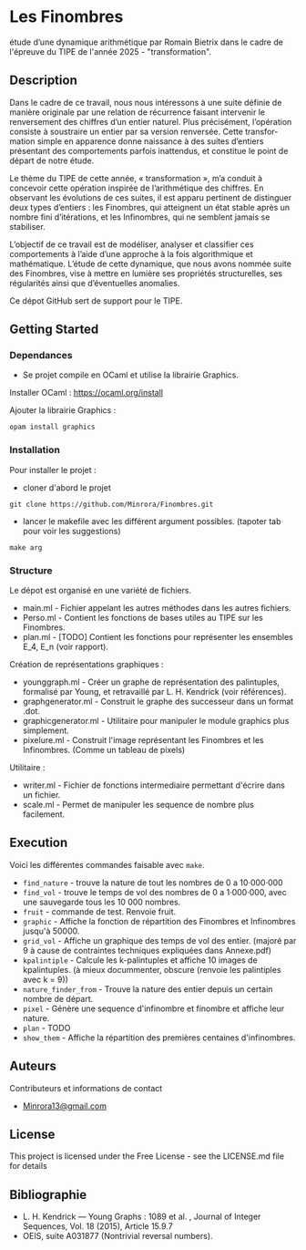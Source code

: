 # Les Finombres 

étude d’une dynamique arithmétique par Romain Bietrix dans le cadre de l'épreuve du TIPE de l'année 2025 - "transformation".

## Description

Dans le cadre de ce travail, nous nous intéressons à une suite définie de manière originale par
une relation de récurrence faisant intervenir le renversement des chiffres d’un entier naturel. Plus
précisément, l’opération consiste à soustraire un entier par sa version renversée. Cette transfor-
mation simple en apparence donne naissance à des suites d’entiers présentant des comportements
parfois inattendus, et constitue le point de départ de notre étude.

Le thème du TIPE de cette année, « transformation », m’a conduit à concevoir cette opération inspirée de l’arithmétique des chiffres. En observant les évolutions de ces suites, il est apparu
pertinent de distinguer deux types d’entiers : les Finombres, qui atteignent un état stable après
un nombre fini d’itérations, et les Infinombres, qui ne semblent jamais se stabiliser.

L’objectif de ce travail est de modéliser, analyser et classifier ces comportements à l’aide
d’une approche à la fois algorithmique et mathématique. L’étude de cette dynamique, que nous
avons nommée suite des Finombres, vise à mettre en lumière ses propriétés structurelles, ses
régularités ainsi que d’éventuelles anomalies.

Ce dépot GitHub sert de support pour le TIPE.

## Getting Started

### Dependances

* Se projet compile en OCaml et utilise la librairie Graphics.

Installer OCaml : https://ocaml.org/install

Ajouter la librairie Graphics : 
```
opam install graphics
```

### Installation

Pour installer le projet :
* cloner d'abord le projet
```
git clone https://github.com/Minrora/Finombres.git
```
* lancer le makefile avec les différent argument possibles. (tapoter tab pour voir les suggestions)
```
make arg
```

### Structure

Le dépot est organisé en une variété de fichiers.

* main.ml - Fichier appelant les autres méthodes dans les autres fichiers.
* Perso.ml - Contient les fonctions de bases utiles au TIPE sur les Finombres.
* plan.ml - [TODO] Contient les fonctions pour représenter les ensembles E_4, E_n (voir rapport). 

Création de représentations graphiques : 
* younggraph.ml - Créer un graphe de représentation des palintuples, formalisé par Young, et retravaillé par L. H. Kendrick (voir références).
* graphgenerator.ml - Construit le graphe des successeur dans un format .dot.
* graphicgenerator.ml - Utilitaire pour manipuler le module graphics plus simplement.
* pixelure.ml - Construit l'image représentant les Finombres et les Infinombres. (Comme un tableau de pixels)

Utilitaire : 
* writer.ml - Fichier de fonctions intermediaire permettant d'écrire dans un fichier.
* scale.ml - Permet de manipuler les sequence de nombre plus facilement.

## Execution
Voici les différentes commandes faisable avec `make`.
* `find_nature` - trouve la nature de tout les nombres de 0 a 10·000·000
* `find_vol` - trouve le temps de vol des nombres de 0 a 1·000·000, avec une sauvegarde tous les 10 000 nombres.
* `fruit` - commande de test. Renvoie fruit.
* `graphic` - Affiche la fonction de répartition des Finombres et Infinombres jusqu'à 50000.
* `grid_vol` - Affiche un graphique des temps de vol des entier. (majoré par 9 à cause de contraintes techniques expliquées dans Annexe.pdf)
* `kpalintiple` - Calcule les k-palintuples et affiche 10 images de kpalintuples. (à mieux docummenter, obscure (renvoie les palintiples avec k = 9)) 
* `nature_finder_from` - Trouve la nature des entier depuis un certain nombre de départ.
* `pixel` - Génère une sequence d'infinombre et finombre et affiche leur nature.
* `plan` - TODO
* `show_them` - Affiche la répartition des premières centaines d'infinombres.

## Auteurs

Contributeurs et informations de contact

* Minrora13@gmail.com
## License

This project is licensed under the Free License - see the LICENSE.md file for details 

## Bibliographie

* L. H. Kendrick — Young Graphs : 1089 et al. , Journal of Integer Sequences, Vol. 18
(2015), Article 15.9.7
* OEIS, suite A031877 (Nontrivial reversal numbers).
